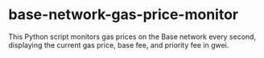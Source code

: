 # base-network-gas-price-monitor
This Python script monitors gas prices on the Base network every second, displaying the current gas price, base fee, and priority fee in gwei.
